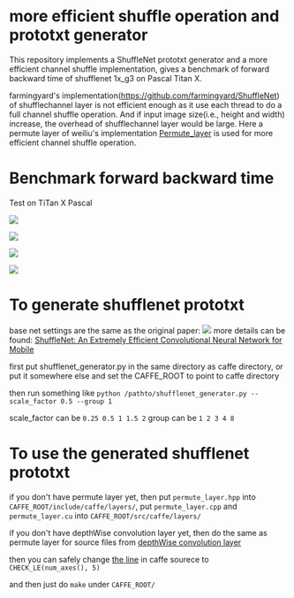 # more efficient shuffle operation and prototxt generator
This repository implements a ShuffleNet prototxt generator and a more efficient channel shuffle implementation, gives a benchmark of forward backward time of shufflenet 1x_g3 on Pascal Titan X.

farmingyard's implementation(https://github.com/farmingyard/ShuffleNet) of shufflechannel layer is not efficient enough as it use each thread to do a full channel shuffle operation. And if input image size(i.e., height and width) increase, the overhead of shufflechannel layer would be large. Here a permute layer of weiliu's implementation [Permute_layer](https://github.com/BVLC/caffe/commit/b68695db42aa79e874296071927536363fe1efbf?diff=unified) is used for more efficient channel shuffle operation.

# Benchmark forward backward time
Test on TiTan X Pascal


![](https://github.com/MrWanter/Efficient-ShuffleNet/blob/master/image/shufflenet_0.25x_g3.png)

![](https://github.com/MrWanter/Efficient-ShuffleNet/blob/master/image/shufflenet_0.5x_g3.png)

![](https://github.com/MrWanter/Efficient-ShuffleNet/blob/master/image/shufflenet_1x_g3.png)

![](https://github.com/MrWanter/Efficient-ShuffleNet/blob/master/image/shufflenet_2x_g3.png)

# To generate shufflenet prototxt
base net settings are the same as the original paper:
![](https://github.com/MrWanter/Efficient-ShuffleNet/blob/master/image/shufflenet_arch.png)
more details can be found:
[ShuffleNet: An Extremely Efficient Convolutional Neural Network for Mobile](https://arxiv.org/pdf/1707.01083.pdf)

first put shufflenet_generator.py in the same directory as caffe directory, or put it somewhere else and set the CAFFE_ROOT to point to caffe directory

then run something like
`python /pathto/shufflenet_generator.py --scale_factor 0.5 --group 1`

scale_factor can be `0.25 0.5 1 1.5 2`
group can be `1 2 3 4 8`

# To use the generated shufflenet prototxt
if you don't have permute layer yet, then put `permute_layer.hpp` into `CAFFE_ROOT/include/caffe/layers/`, put `permute_layer.cpp` and `permute_layer.cu` into `CAFFE_ROOT/src/caffe/layers/`

if you don't have depthWise convolution layer yet, then do the same as permute layer for source files from [depthWise convolution layer](https://github.com/farmingyard/caffe-mobilenet)

then you can safely change  [the line](https://github.com/BVLC/caffe/blob/bb4ffa4d440e8a9c452c410ad9db2ed7137c9f7d/include/caffe/blob.hpp#L140) in caffe sourece to `CHECK_LE(num_axes(), 5)`

and then just do `make` under `CAFFE_ROOT/`
